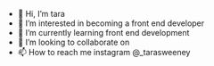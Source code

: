 - 👋 Hi, I’m tara
- 👀 I’m interested in becoming a front end developer
- 🌱 I’m currently learning front end development
- 💞️ I’m looking to collaborate on 
- 📫 How to reach me instagram @_tarasweeney

<!---
tsweeney01/tsweeney01 is a ✨ special ✨ repository because its `README.md` (this file) appears on your GitHub profile.
You can click the Preview link to take a look at your changes.
--->
